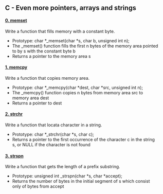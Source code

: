 ##  C - Even more pointers, arrays and strings

#### [0. memset](0-memset.c)

Write a function that fills memory with a constant byte.

- Prototype: char *_memset(char *s, char b, unsigned int n);
- The _memset() function fills the first n bytes of the memory area pointed to by s with the constant byte b
- Returns a pointer to the memory area s

#### [1. memcpy](1-memcpy.c)

Write a function that copies memory area.

- Prototype: char *_memcpy(char *dest, char *src, unsigned int n);
- The _memcpy() function copies n bytes from memory area src to memory area dest
- Returns a pointer to dest

#### [2. strchr](2-strchr.c)

Write a function that locata character in a string.

- Prototype: char *_strchr(char *s, char c);
- Returns a pointer to the first occurrence of the character c in the string s, or NULL if the character is not found

#### [3. strspn](3-strspn.c)

Write a function that gets the length of a prefix substring.

- Prototype: unsigned int _strspn(char *s, char *accept);
- Returns the number of bytes in the initial segment of s which consist only of bytes from accept
